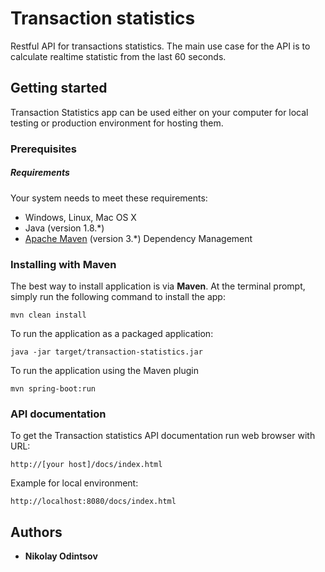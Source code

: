 # Transaction statistics

Restful API for transactions statistics. 
The main use case for the API is to calculate realtime statistic from the last 60 seconds.

## Getting started

Transaction Statistics app can be used either on your computer for local testing or production environment for hosting them.

### Prerequisites

##### Requirements

Your system needs to meet these requirements:

* Windows, Linux, Mac OS X
* Java (version 1.8.*)
* [Apache Maven](https://maven.apache.org/) (version 3.*) Dependency Management

### Installing with Maven

The best way to install application is via **Maven**. At the terminal prompt, simply run the following command to install the app:

```
mvn clean install
```

To run the application as a packaged application:

```
java -jar target/transaction-statistics.jar
```

To run the application using the Maven plugin

```
mvn spring-boot:run
```

### API documentation
To get the Transaction statistics API documentation run web browser with URL: 
```
http://[your host]/docs/index.html
```

Example for local environment:
```
http://localhost:8080/docs/index.html
```

## Authors

* **Nikolay Odintsov**
